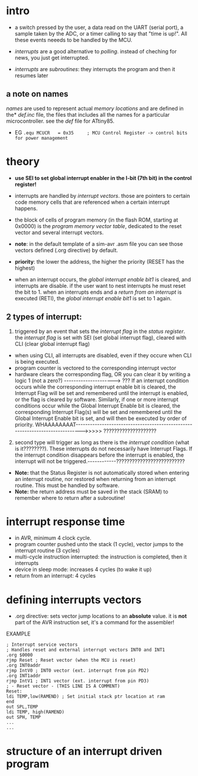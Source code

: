 # intro

* a switch pressed by the user, a data read on the UART (serial port), a
sample taken by the ADC, or a timer calling to say that "time is up!". All these
events neeeds to be handled by the MCU.

* *interrupts* are a good alternative to *polling*. instead of cheching for news, you just get interrupted.

* *interrupts* are *subroutines*: they interrupts the program and then it resumes later

## a note on names
*names* are used to represent actual *memory locations* and are defined in the* *def.inc* file, the files that includes all the names for a particular microcontroller. see the *def* file for ATtiny85.
  * EG ``` .equ	MCUCR	= 0x35     ; MCU Control Register -> control bits for power management ```

# theory
* **use SEI to set global interrupt enabler in the I-bit (7th bit) in the control register!** 
* interrupts are handled by *interrupt vectors*. those are pointers to certain code memory cells that are referenced when a certain interrupt happens.
* the block of cells of program memory (in the flash ROM, starting at 0x0000) is the *program memory vector table*, dedicated to the reset vector and several interrupt vectors.
* **note**: in the default template of a sim-avr .asm file you can see those vectors defined (.org directive) by default.

* **priority**: the lower the address, the higher the priority (RESET has the highest)
* when an interrupt occurs, the *global interrupt enable bit1* is cleared, and interrupts are disable. if the user want to nest interrupts he must reset the bit to 1. when an interrupts ends and a *return from an interrupt* is executed (RETI), the *global interrupt enable bit1* is set to 1 again.

## 2 types of interrupt:
1. triggered by an event that sets the *interrupt flag* in the *status register*. the *interrupt flag* is set with SEI (set global interrupt flag), cleared with CLI (clear global interrupt flag)
 * when using CLI, all interrupts are disabled, even if they occure when CLI is being executed.
* program counter is vectored to the corresponding interrupt vector
* hardware clears the corresponding flag, OR you can clear it by writing a logic 1 (not a zero?) ---------------------> ???
If an interrupt condition occurs while the corresponding interrupt enable bit is cleared, the Interrupt Flag will be set and remembered until the interrupt is enabled, or the
flag is cleared by software. Similarly, if one or more interrupt conditions occur while the Global Interrupt Enable bit
is cleared, the corresponding Interrupt Flag(s) will be set and remembered until the Global Interrupt Enable bit is
set, and will then be executed by order of priority.
WHAAAAAAAAT----------------------------------------------------------------------------->>>>> ????????????????????
2. second type will trigger as long as there is the *interrupt condition* (what is it????????). These interrupts do not necessarily have Interrupt Flags. If the interrupt condition disappears before the interrupt is enabled, the interrupt will
not be triggered.------------??????????????????????????

* **Note:** that the Status Register is not automatically stored when entering an interrupt routine, nor restored when
returning from an interrupt routine. This must be handled by software. 
* **Note:** the return address must be saved in the stack (SRAM) to remember where to return after a subroutine!

# interrupt response time
* in AVR, minimum 4 clock cycle.
 * program counter pushed unto the stack (1 cycle), vector jumps to the interrupt routine (3 cycles)
 * multi-cycle instruction interrupted: the instruction is completed, then it interrupts
 * device in sleep mode: increases 4 cycles (to wake it up)
* return from an interrupt: 4 cycles

# defining interrupts vectors
* .org directive: sets vector jump locations to an **absolute** value. it is **not** part of the AVR instruction set, it's a command for the assembler!


EXAMPLE
```
; Interrupt service vectors
; Handles reset and external interrupt vectors INT0 and INT1
.org $0000
rjmp Reset ; Reset vector (when the MCU is reset)
.org INT0addr
rjmp IntV0 ; INT0 vector (ext. interrupt from pin PD2)
.org INT1addr
rjmp IntV1 ; INT1 vector (ext. interrupt from pin PD3)
; - Reset vector - (THIS LINE IS A COMMENT)
Reset:
ldi TEMP,low(RAMEND) ; Set initial stack ptr location at ram
end
out SPL,TEMP
ldi TEMP, high(RAMEND)
out SPH, TEMP
...
...
```

# structure of an interrupt driven program
